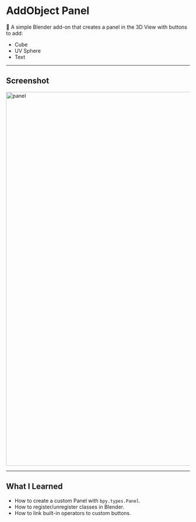 # AddObject Panel

📌 A simple Blender add-on that creates a panel in the 3D View with buttons to add:
- Cube
- UV Sphere
- Text

---

## Screenshot
<img width="2557" height="1022" alt="panel" src="https://github.com/user-attachments/assets/ec6d787e-a13e-40b1-a1f0-4d45696f0b93" />

---

## What I Learned
- How to create a custom Panel with `bpy.types.Panel`.
- How to register/unregister classes in Blender.
- How to link built-in operators to custom buttons.
